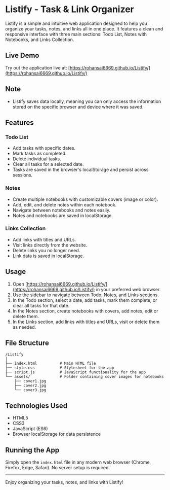 # Listify - Task & Link Organizer

Listify is a simple and intuitive web application designed to help you organize your tasks, notes, and links all in one place. It features a clean and responsive interface with three main sections: Todo List, Notes with Notebooks, and Links Collection.

## Live Demo

Try out the application live at: [https://rohansai6669.github.io/Listify/](https://rohansai6669.github.io/Listify/)

## Note
- Listify saves data locally, meaning you can only access the information stored on the specific browser and device where it was saved.
## Features

### Todo List
- Add tasks with specific dates.
- Mark tasks as completed.
- Delete individual tasks.
- Clear all tasks for a selected date.
- Tasks are saved in the browser's localStorage and persist across sessions.

### Notes
- Create multiple notebooks with customizable covers (image or color).
- Add, edit, and delete notes within each notebook.
- Navigate between notebooks and notes easily.
- Notes and notebooks are saved in localStorage.

### Links Collection
- Add links with titles and URLs.
- Visit links directly from the website.
- Delete links you no longer need.
- Link data is saved in localStorage.

## Usage

1. Open [https://rohansai6669.github.io/Listify/](https://rohansai6669.github.io/Listify/) in your preferred web browser.
2. Use the sidebar to navigate between Todo, Notes, and Links sections.
3. In the Todo section, select a date, add tasks, mark them complete, or clear all tasks for that date.
4. In the Notes section, create notebooks with covers, add notes, edit or delete them.
5. In the Links section, add links with titles and URLs, visit or delete them as needed.

## File Structure

```
/Listify
│
├── index.html          # Main HTML file
├── style.css           # Stylesheet for the app
├── script.js           # JavaScript functionality for the app
└── assets/             # Folder containing cover images for notebooks
    ├── cover1.jpg
    ├── cover2.jpg
    └── cover3.jpg
```

## Technologies Used

- HTML5
- CSS3
- JavaScript (ES6)
- Browser localStorage for data persistence

## Running the App

Simply open the `index.html` file in any modern web browser (Chrome, Firefox, Edge, Safari). No server setup is required.

---

Enjoy organizing your tasks, notes, and links with Listify!

